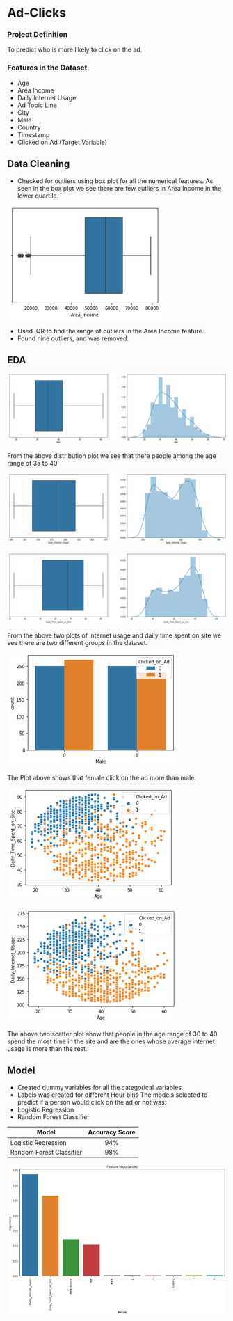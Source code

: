 # Ad-Clicks

### **Project Definition**  
To predict who is more likely to click on the ad.  

### **Features in the Dataset**  

- Age  
- Area Income  
- Daily Internet Usage  
- Ad Topic Line  
- City  
- Male  
- Country  
- Timestamp  
- Clicked on Ad (Target Variable)

## **Data Cleaning**

- Checked for outliers using box plot for all the numerical features. As seen in the box plot we see there are few outliers in Area Income in the lower quartile.


![variance](images/outliers.png)

- Used IQR to find the range of outliers in the Area Income feature. 
- Found nine outliers, and was removed.

## **EDA**
![variance](images/distage.png)

From the above distribution plot we see that there people among the age range of 35 to 40


![variance](images/distdailyint.png)


![variance](images/distdailytime.png)

From the above two plots of internet usage and daily time spent on site we see there are two different groups in the dataset.


![variance](images/gendervsadclick.png)

The Plot above shows that female click on the ad more than male.


![variance](images/agevstimespent.png)




![variance](images/agevsusage.png)

The above two scatter plot show that people in the age range of 30 to 40 spend the most time in the site and are the ones whose average internet usage is more than the rest.


## **Model**
- Created dummy variables for all the categorical variables
- Labels was created for different Hour bins
The models selected to predict if a person would click on the ad or not was:
- Logistic Regression
- Random Forest Classifier

| Model	                    |Accuracy Score|
|---------------------------|:-----------:|
|Logistic Regression 	        | 94%	  |
|Random Forest Classifier 	  | 98% 	  |

![variance](images/impfeatures.png)








